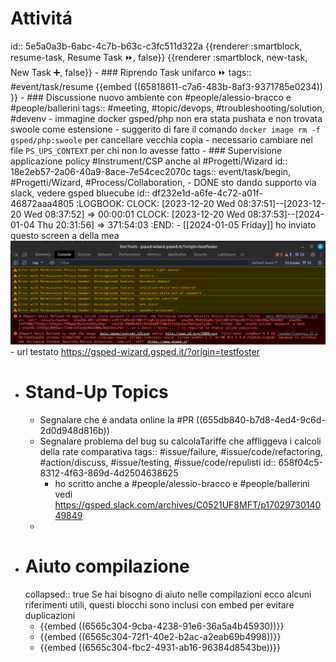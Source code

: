 # Attivitá
id:: 5e5a0a3b-6abc-4c7b-b63c-c3fc511d322a
{{renderer :smartblock, resume-task, Resume Task ⏩️, false}} {{renderer :smartblock, new-task, New Task ➕, false}}
	- ### Riprendo Task unifarco ⏩️
	  tags:: #event/task/resume 
	  {{embed ((65818611-c7a6-483b-8af3-9371785e0234)) }}
	- ### Discussione nuovo ambiente con #people/alessio-bracco e #people/ballerini 
	  tags:: #meeting, #topic/devops, #troubleshooting/solution, #devenv
		- immagine docker gsped/php non era stata pushata e non trovata swoole come estensione
			- suggerito di fare il comando `docker image rm -f gsped/php:swoole` per cancellare vecchia copia
		- necessario cambiare nel file `PS_UPS_CONTEXT` per chi non lo avesse fatto
	- ### Supervisione applicazione policy #Instrument/CSP anche al #Progetti/Wizard 
	  id:: 18e2eb57-2a06-40a9-8ace-7e54cec2070c
	  tags:: event/task/begin, #Progetti/Wizard, #Process/Collaboration,
		- DONE sto dando supporto via slack, vedere gsped bluecube
		  id:: df232e1d-a6fe-4c72-a01f-46872aaa4805
		  :LOGBOOK:
		  CLOCK: [2023-12-20 Wed 08:37:51]--[2023-12-20 Wed 08:37:52] =>  00:00:01
		  CLOCK: [2023-12-20 Wed 08:37:53]--[2024-01-04 Thu 20:31:56] =>  371:54:03
		  :END:
		- [[2024-01-05 Friday]] ho inviato questo screen a della mea
		  ![image.png](../assets/image_1704449050764_0.png)
			- url testato https://gsped-wizard.gsped.it/?origin=testfoster
- # Stand-Up Topics
	- Segnalare che é andata online la #PR ((655db840-b7d8-4ed4-9c6d-2d0d948d816b))
	- Segnalare problema del bug su calcolaTariffe che affliggeva i calcoli della rate comparativa
	  tags:: #issue/failure, #issue/code/refactoring, #action/discuss, #issue/testing, #issue/code/repulisti
	  id:: 658f04c5-8312-4f63-869d-4d2504638625
		- ho scritto anche a #people/alessio-bracco e #people/ballerini vedi https://gsped.slack.com/archives/C0521UF8MFT/p1702973014049849
	-
- # Aiuto compilazione
  collapsed:: true
  Se hai bisogno di aiuto nelle compilazioni ecco alcuni riferimenti utili, questi blocchi sono inclusi con embed per evitare duplicazioni
	- {{embed ((6565c304-9cba-4238-91e6-36a5a4b45930))}}
	- {{embed ((6565c304-72f1-40e2-b2ac-a2eab69b4998))}}
	- {{embed ((6565c304-fbc2-4931-ab16-96384d8543be))}}